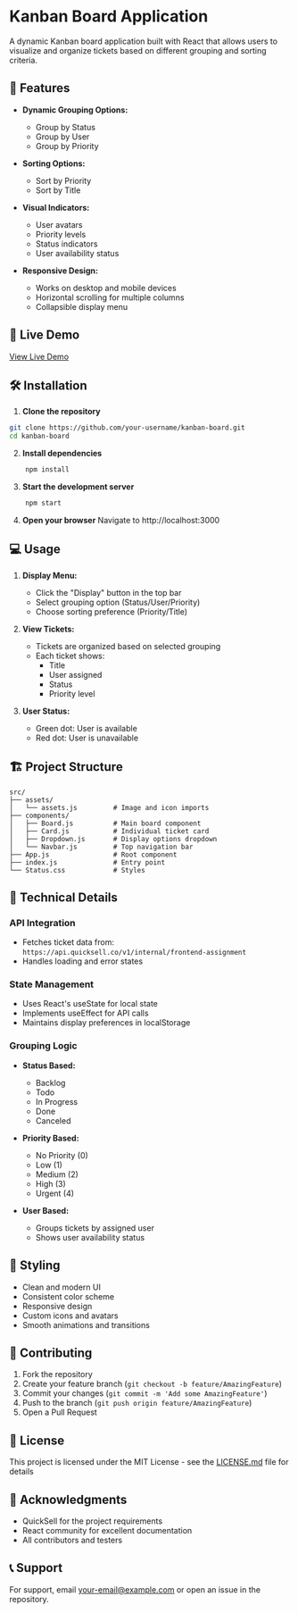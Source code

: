 # Kanban Board Application

A dynamic Kanban board application built with React that allows users to visualize and organize tickets based on different grouping and sorting criteria.

## 🌟 Features

- **Dynamic Grouping Options:**

  - Group by Status
  - Group by User
  - Group by Priority

- **Sorting Options:**

  - Sort by Priority
  - Sort by Title

- **Visual Indicators:**

  - User avatars
  - Priority levels
  - Status indicators
  - User availability status

- **Responsive Design:**
  - Works on desktop and mobile devices
  - Horizontal scrolling for multiple columns
  - Collapsible display menu

## 🚀 Live Demo

[View Live Demo](your-deployment-url-here)

## 🛠️ Installation

1. **Clone the repository**

```bash
git clone https://github.com/your-username/kanban-board.git
cd kanban-board
```

2. **Install dependencies**

```bash
    npm install
```

3. **Start the development server**

```bash
    npm start
```

4. **Open your browser**
   Navigate to http://localhost:3000

## 💻 Usage

1. **Display Menu:**

   - Click the "Display" button in the top bar
   - Select grouping option (Status/User/Priority)
   - Choose sorting preference (Priority/Title)

2. **View Tickets:**

   - Tickets are organized based on selected grouping
   - Each ticket shows:
     - Title
     - User assigned
     - Status
     - Priority level

3. **User Status:**
   - Green dot: User is available
   - Red dot: User is unavailable

## 🏗️ Project Structure

```
src/
├── assets/
│   └── assets.js         # Image and icon imports
├── components/
│   ├── Board.js          # Main board component
│   ├── Card.js           # Individual ticket card
│   ├── Dropdown.js       # Display options dropdown
│   └── Navbar.js         # Top navigation bar
├── App.js                # Root component
├── index.js              # Entry point
└── Status.css            # Styles
```

## 🔧 Technical Details

### API Integration

- Fetches ticket data from: `https://api.quicksell.co/v1/internal/frontend-assignment`
- Handles loading and error states

### State Management

- Uses React's useState for local state
- Implements useEffect for API calls
- Maintains display preferences in localStorage

### Grouping Logic

- **Status Based:**

  - Backlog
  - Todo
  - In Progress
  - Done
  - Canceled

- **Priority Based:**

  - No Priority (0)
  - Low (1)
  - Medium (2)
  - High (3)
  - Urgent (4)

- **User Based:**
  - Groups tickets by assigned user
  - Shows user availability status

## 🎨 Styling

- Clean and modern UI
- Consistent color scheme
- Responsive design
- Custom icons and avatars
- Smooth animations and transitions

## 🤝 Contributing

1. Fork the repository
2. Create your feature branch (`git checkout -b feature/AmazingFeature`)
3. Commit your changes (`git commit -m 'Add some AmazingFeature'`)
4. Push to the branch (`git push origin feature/AmazingFeature`)
5. Open a Pull Request

## 📝 License

This project is licensed under the MIT License - see the [LICENSE.md](LICENSE.md) file for details

## 👏 Acknowledgments

- QuickSell for the project requirements
- React community for excellent documentation
- All contributors and testers

## 📞 Support

For support, email your-email@example.com or open an issue in the repository.
